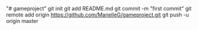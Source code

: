 "# gameproject"  git init git add README.md git commit -m "first commit" git remote add origin https://github.com/ManelleG/gameproject.git git push -u origin master
